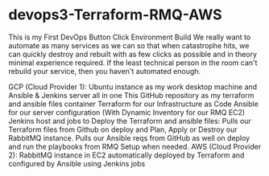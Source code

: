 # devops3-Terraform-RMQ-AWS
This is my First DevOps Button Click Environment Build
We really want to automate as many services as we can so that when catastrophe hits, we can quickly destroy and rebuilt with as few clicks as possible and in theory minimal experience required.  If the least technical person in the room can't rebuild your service, then you haven't automated enough.

GCP (Cloud Provider 1): Ubuntu instance as my work desktop machine and Ansible & Jenkins server all in one
This GitHub repository as my terraform and ansible files container
Terraform for our Infrastructure as Code
Ansible for our server configuration (With Dynamic Inventory for our RMQ EC2)
Jenkins host and jobs to Deploy the Terraform and ansible files: Pulls our Terraform files from Github on deploy and Plan, Apply or Destroy our RabbitMQ instance. Pulls our Ansible reqs from GitHub as well on deploy and run the playbooks from RMQ Setup when needed.
AWS (Cloud Provider 2): RabbitMQ instance in EC2 automatically deployed by Terraform and configured by Ansible using Jenkins jobs
